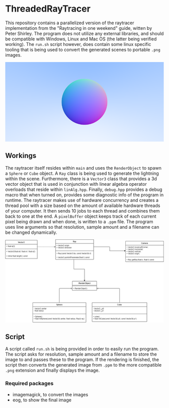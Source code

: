 # ThreadedRayTracer
This repository contains a parallelized version of the raytracer implementation from the "Raytracing in one weekend" guide, witten by Peter Shirley.
The program does not utilize any external libraries, and should be compatible with Windows, Linux and Mac OS (the latter being verified working). 
The `run.sh` script however, does contain some linux specific tooling that is being used to convert the generated scenes to portable `.png` images.

![Generated scene example](./outputs/scene.png)

## Workings
The raytracer itself resides within `main` and uses the `RenderObject` to spawn a `Sphere` or `Cube` object. A `Ray` class is being used to generate the lightning within the scene.
Furthermore, there is a `Vector3` class that provides a 3d vector object that is used in conjunction with linear algebra operator overloads that reside within `linAlg.hpp`.
Finally, `debug.hpp` provides a debug macro that when turned on, provides some diagnostic info of the program in runtime. The raytracer makes use of hardware concurrency and creates a thread pool with a size based on the amount of available hardware threads of your computer. It then sends 10 jobs to each thread and combines them back to one at the end. A `pixelBuffer` object keeps track of each current pixel being drawn and when done, is written to a `.ppm` file. The program uses line arguments so that resolution, sample amount and a filename can be changed dynamically.

![Class diagram](./ThreadedTracer.png)

## Script 
A script called `run.sh` is being provided in order to easily run the program. The script asks for resolution, sample amount and a filename to store the image to and passes these to the program. If the rendering is finished, the script then converts the generated image from `.ppm` to the more compatible `.png` extension and finally displays the image.

### Required packages
* imagemagick, to convert the images
* eog, to show the final image





